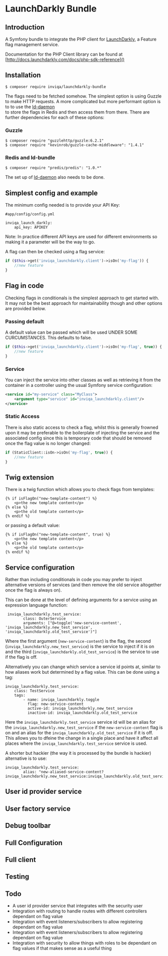 # LaunchDarkly Bundle

## Introduction

A Symfony bundle to integrate the PHP client for [LaunchDarkly](https://launchdarkly.com), 
a Feature flag management service. 

Documentation for the PHP Client library can be found at 
[http://docs.launchdarkly.com/docs/php-sdk-reference]()

## Installation

```
$ composer require inviqa/launchdarkly-bundle
```

The flags need to be fetched somehow. The simplest option is using 
Guzzle to make HTTP requests. A more complicated but more performant 
option is to to use the [ld-daemon](https://github.com/launchdarkly/ld-daemon)  
to store the flags in Redis and then access them from 
there. There are further dependencies for each of these options:

### Guzzle

```
$ composer require "guzzlehttp/guzzle:6.2.1"
$ composer require "kevinrob/guzzle-cache-middleware": "1.4.1"
```

### Redis and ld-bundle

```
$ composer require "predis/predis": "1.0.*"
```

The set up of [ld-daemon](https://github.com/launchdarkly/ld-daemon) 
also needs to be done.

## Simplest config and example

The minimum config needed is to provide your API Key:

```
#app/config/config.yml

inviqa_launch_darkly:
    api_key: APIKEY
```

Note: In practice different API keys are used for different 
environments so making it a parameter will be the way to go.

A flag can then be checked using a flag service:

```php
if ($this->get('inviqa_launchdarkly.client')->isOn('my-flag')) {
    //new feature
}
```

## Flag in code

Checking flags in conditionals is the simplest approach to get started with. It may not be the best approach for maintainability though and 
other options are provided below.

### Passing default

A default value can be passed which will be used UNDER SOME CURCUMSTANCES. This defaults to false.

```php
if ($this->get('inviqa_launchdarkly.client')->isOn('my-flag', true)) {
    //new feature
}
```

### Service

You can inject the service into other classes as well as retrieving it 
from the container in a controller using the usual Symfony service configuration:

```xml
<service id="my-service" class="MyClass">
	<argument type="service" id="inviqa_launchdarkly.client"/>
</service>
```

### Static Access

There is also static access to check a flag, whilst this is generally 
frowned upon it may be preferable to the boilerplate of injecting the 
service and the associated config since this is temporary code that 
should be removed once the flag value is no longer changed:

```php
if (StaticClient::isOn->isOn('my-flag', true)) {
    //new feature
}
```

## Twig extension

There is a twig function which allows you to check flags from templates:

```
{% if isFlagOn("new-template-content") %}
    <p>the new template content</p>
{% else %}
    <p>the old template content</p>
{% endif %}
```

or passing a default value:

```
{% if isFlagOn("new-template-content", true) %}
    <p>the new template content</p>
{% else %}
    <p>the old template content</p>
{% endif %}
```

## Service configuration

Rather than including conditionals in code you may prefer to inject alternative versions
of services (and then remove the old service altogether once the flag is always on).

This can be done at the level of defining arguments for a service using an expression
language function:

```
 inviqa_launchdarkly.test_service:
        class: OuterService
        arguments: ["@=toggle('new-service-content', 'inviqa_launchdarkly.new_test_service', 'inviqa_launchdarkly.old_test_service')"]
```

Where the first argument (`new-service-content`) is the flag, the 
second (`inviqa_launchdarkly.new_test_service`) is the service to 
inject if it is on and the third 
(`inviqa_launchdarkly.old_test_service`) is the service to use if the 
flag is off.

Alternatively you can change which service a service id points at, 
similar to how aliases work but determined by a flag value. This can 
be done using a tag:

```
inviqa_launchdarkly.test_service:
    class: TestService
    tags:
        - name: inviqa_launchdarkly.toggle
          flag: new-service-content
          active-id: inviqa_launchdarkly.new_test_service
          inactive-id: inviqa_launchdarkly.old_test_service
```

Here the `inviqa_launchdarkly.test_service` service id will be an alias for the
`inviqa_launchdarkly.new_test_service` if the `new-service-content` flag is on
and an alias for the `inviqa_launchdarkly.old_test_service` if it is off. This
allows you to dfeine the change in a single place and have it affect all places
where the `inviqa_launchdarkly.test_service` service is used.

A shorter but hackier (the way it is processed by the bundle is hackier) alternative
is to use:

```
inviqa_launchdarkly.test_service:
        alias: "new-aliased-service-content?inviqa_launchdarkly.new_test_service:inviqa_launchdarkly.old_test_service"
```

## User id provider service
## User factory service
## Debug toolbar
## Full Configuration
## Full client
## Testing
## Todo

* A user id provider service that integrates with the security user
* Integration with routing to handle routes with different controllers dependant on flag value
* Integration with event listeners/subscribers to allow registering dependant on flag value
* Integration with event listeners/subscribers to allow registering dependant on flag value
* Integration with security to allow things with roles to be dependant on flag values if that makes sense
as a useful thing
